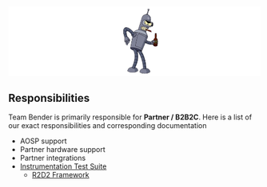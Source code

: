 <!-- markdownlint-disable-next-line MD041 -->
![Team Bender Banner](images/team_bender_banner.png)

## Responsibilities

Team Bender is primarily responsible for **Partner / B2B2C**. Here is a list of our exact responsibilities and corresponding documentation

- AOSP support
- Partner hardware support
- Partner integrations
- [Instrumentation Test Suite](../features/instrumentation-tests/index.md)
    - [R2D2 Framework](../features/instrumentation-tests/r2d2_framework.md)
